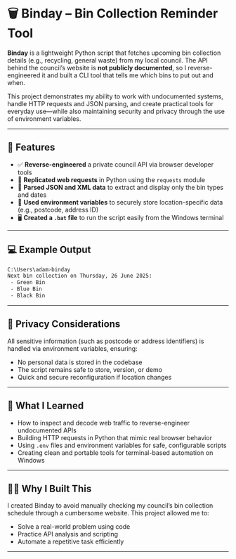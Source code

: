 # 🗑️ Binday – Bin Collection Reminder Tool

**Binday** is a lightweight Python script that fetches upcoming bin collection details (e.g., recycling, general waste) from my local council. The API behind the council’s website is **not publicly documented**, so I reverse-engineered it and built a CLI tool that tells me which bins to put out and when.

This project demonstrates my ability to work with undocumented systems, handle HTTP requests and JSON parsing, and create practical tools for everyday use—while also maintaining security and privacy through the use of environment variables.

---

## 🚀 Features

- ✅ **Reverse-engineered** a private council API via browser developer tools
- 📡 **Replicated web requests** in Python using the `requests` module
- 🧹 **Parsed JSON and XML data** to extract and display only the bin types and dates
- 🔐 **Used environment variables** to securely store location-specific data (e.g., postcode, address ID)
- 🖥️ **Created a `.bat` file** to run the script easily from the Windows terminal

---

## 💻 Example Output

```bash
C:\Users\adam>binday
Next bin collection on Thursday, 26 June 2025:
 - Green Bin
 - Blue Bin
 - Black Bin
```

---

## 🔐 Privacy Considerations

All sensitive information (such as postcode or address identifiers) is handled via environment variables, ensuring:

- No personal data is stored in the codebase
- The script remains safe to store, version, or demo
- Quick and secure reconfiguration if location changes

---

## 🧠 What I Learned

- How to inspect and decode web traffic to reverse-engineer undocumented APIs
- Building HTTP requests in Python that mimic real browser behavior
- Using `.env` files and environment variables for safe, configurable scripts
- Creating clean and portable tools for terminal-based automation on Windows

---

## 👨‍💻 Why I Built This

I created Binday to avoid manually checking my council’s bin collection schedule through a cumbersome website. This project allowed me to:

- Solve a real-world problem using code
- Practice API analysis and scripting
- Automate a repetitive task efficiently

---
